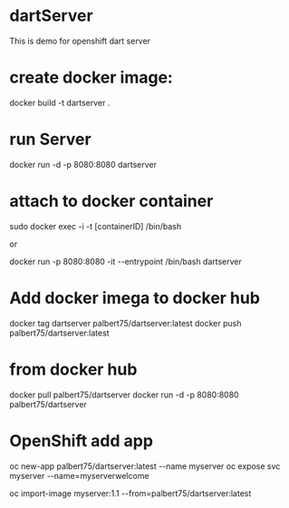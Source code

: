 # dartServer

This is demo for openshift dart server

# create docker image:

docker  build  -t dartserver .

# run Server

docker run -d -p 8080:8080 dartserver

# attach to docker container

sudo docker exec -i -t  [containerID] /bin/bash

or

docker run -p 8080:8080  -it --entrypoint /bin/bash dartserver

# Add docker imega to docker hub

docker tag  dartserver palbert75/dartserver:latest
docker push palbert75/dartserver:latest


# from docker hub
docker pull palbert75/dartserver
docker run -d -p 8080:8080 palbert75/dartserver


# OpenShift add app

oc new-app palbert75/dartserver:latest --name myserver
oc expose svc myserver --name=myserverwelcome

oc import-image myserver:1.1 --from=palbert75/dartserver:latest


